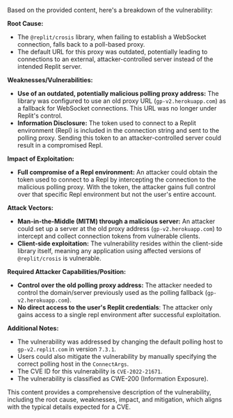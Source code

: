 Based on the provided content, here's a breakdown of the vulnerability:

**Root Cause:**

- The `@replit/crosis` library, when failing to establish a WebSocket connection, falls back to a poll-based proxy.
- The default URL for this proxy was outdated, potentially leading to connections to an external, attacker-controlled server instead of the intended Replit server.

**Weaknesses/Vulnerabilities:**

- **Use of an outdated, potentially malicious polling proxy address:** The library was configured to use an old proxy URL (`gp-v2.herokuapp.com`) as a fallback for WebSocket connections. This URL was no longer under Replit's control.
- **Information Disclosure:**  The token used to connect to a Replit environment (Repl) is included in the connection string and sent to the polling proxy. Sending this token to an attacker-controlled server could result in a compromised Repl.

**Impact of Exploitation:**

- **Full compromise of a Repl environment:** An attacker could obtain the token used to connect to a Repl by intercepting the connection to the malicious polling proxy. With the token, the attacker gains full control over that specific Repl environment but not the user's entire account.

**Attack Vectors:**

- **Man-in-the-Middle (MITM) through a malicious server:** An attacker could set up a server at the old proxy address (`gp-v2.herokuapp.com`) to intercept and collect connection tokens from vulnerable clients.
- **Client-side exploitation:** The vulnerability resides within the client-side library itself, meaning any application using affected versions of `@replit/crosis` is vulnerable.

**Required Attacker Capabilities/Position:**

- **Control over the old polling proxy address:** The attacker needed to control the domain/server previously used as the polling fallback (`gp-v2.herokuapp.com`).
- **No direct access to the user's Replit credentials**: The attacker only gains access to a single repl environment after successful exploitation.

**Additional Notes:**

- The vulnerability was addressed by changing the default polling host to `gp-v2.replit.com` in version `7.3.1`.
- Users could also mitigate the vulnerability by manually specifying the correct polling host in the `ConnectArgs`.
- The CVE ID for this vulnerability is `CVE-2022-21671`.
- The vulnerability is classified as CWE-200 (Information Exposure).

This content provides a comprehensive description of the vulnerability, including the root cause, weaknesses, impact, and mitigation, which aligns with the typical details expected for a CVE.